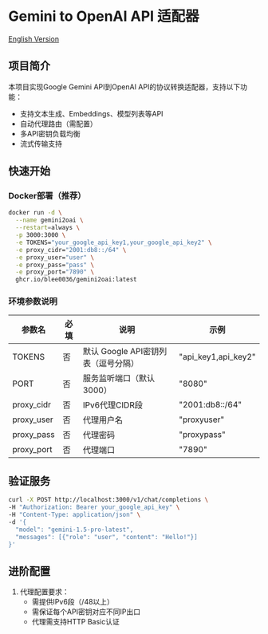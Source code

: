 # Gemini to OpenAI API 适配器

[English Version](README_en.md)

## 项目简介

本项目实现Google Gemini API到OpenAI API的协议转换适配器，支持以下功能：

- 支持文本生成、Embeddings、模型列表等API
- 自动代理路由（需配置）
- 多API密钥负载均衡
- 流式传输支持

## 快速开始

### Docker部署（推荐）

```bash
docker run -d \
  --name gemini2oai \
  --restart=always \
  -p 3000:3000 \
  -e TOKENS="your_google_api_key1,your_google_api_key2" \
  -e proxy_cidr="2001:db8::/64" \
  -e proxy_user="user" \
  -e proxy_pass="pass" \
  -e proxy_port="7890" \
  ghcr.io/blee0036/gemini2oai:latest
```

### 环境参数说明

| 参数名        | 必填 | 说明                      | 示例                  |
|------------|----|-------------------------|---------------------|
| TOKENS     | 否  | 默认 Google API密钥列表（逗号分隔） | "api_key1,api_key2" |
| PORT       | 否  | 服务监听端口（默认3000）          | "8080"              |
| proxy_cidr | 否  | IPv6代理CIDR段             | "2001:db8::/64"     |
| proxy_user | 否  | 代理用户名                   | "proxyuser"         |
| proxy_pass | 否  | 代理密码                    | "proxypass"         |
| proxy_port | 否  | 代理端口                    | "7890"              |

## 验证服务

```bash
curl -X POST http://localhost:3000/v1/chat/completions \
-H "Authorization: Bearer your_google_api_key" \
-H "Content-Type: application/json" \
-d '{
  "model": "gemini-1.5-pro-latest",
  "messages": [{"role": "user", "content": "Hello!"}]
}'
```

## 进阶配置

1. 代理配置要求：
    - 需提供IPv6段（/48以上）
    - 需保证每个API密钥对应不同IP出口
    - 代理需支持HTTP Basic认证